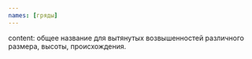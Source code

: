 ```yaml
---
names: [гряды]
---
```


content: общее название для вытянутых возвышенностей различного размера, высоты, происхождения.

